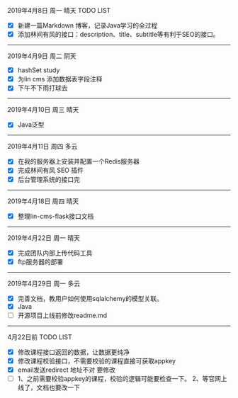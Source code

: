 2019年4月8日 周一 晴天
TODO LIST
- [x] 新建一篇Markdown 博客，记录Java学习的全过程
- [x] 添加林间有风的接口：description、title、subtitle等有利于SEO的接口。

---

2019年4月9日 周二 阴天
- [x] hashSet study
- [x] 为lin cms 添加数据表字段注释
- [x] 下午不下雨打球去

---

2019年4月10日 周三 晴天
- [x] Java泛型

---

2019年4月11日 周四 多云
- [x] 在我的服务器上安装并配置一个Redis服务器
- [x] 完成林间有风 SEO 插件
- [x] 后台管理系统的接口完

---

2019年4月18日 周四 晴天
- [x] 整理lin-cms-flask接口文档

--- 

2019年4月22日 周一 晴天
- [x] 完成团队内部上传代码工具
- [x] ftp服务器的部署

---

2019年4月29日 周一 多云
- [x] 完善文档，教用户如何使用sqlalchemy的模型关联。
- [x] Java
- [ ] 开源项目上线前修改readme.md

---

4月22日前 TODO LIST
- [x] 修改课程接口返回的数据，让数据更纯净
- [x] 修改课程校验接口，不需要校验的课程直接可获取appkey
- [x] email发送redirect 地址不对 要修改
- [ ]  1、之前需要校验appkey的课程，校验的逻辑可能要检查一下。 2、等官网上线了，文档也要改一下
